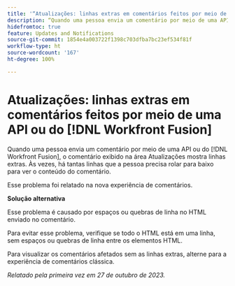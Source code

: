 ```yaml
---
title: '“Atualizações: linhas extras em comentários feitos por meio de uma API ou do Workfront Fusion”'
description: “Quando uma pessoa envia um comentário por meio de uma API ou do Workfront Fusion, o comentário exibido na área Atualizações mostra linhas extras. Às vezes, há tantas linhas que a pessoa precisa rolar para baixo para ver o conteúdo do comentário.”
hidefromtoc: true
feature: Updates and Notifications
source-git-commit: 1854e4a003722f1398c703dfba7bc23ef534f81f
workflow-type: ht
source-wordcount: '167'
ht-degree: 100%

---
```



# Atualizações: linhas extras em comentários feitos por meio de uma API ou do [!DNL Workfront Fusion]

Quando uma pessoa envia um comentário por meio de uma API ou do [!DNL Workfront Fusion], o comentário exibido na área Atualizações mostra linhas extras. Às vezes, há tantas linhas que a pessoa precisa rolar para baixo para ver o conteúdo do comentário.

Esse problema foi relatado na nova experiência de comentários.

**Solução alternativa**

Esse problema é causado por espaços ou quebras de linha no HTML enviado no comentário.

Para evitar esse problema, verifique se todo o HTML está em uma linha, sem espaços ou quebras de linha entre os elementos HTML.

Para visualizar os comentários afetados sem as linhas extras, alterne para a experiência de comentários clássica.

_Relatado pela primeira vez em 27 de outubro de 2023._
